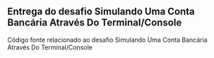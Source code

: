 ## Entrega do desafio Simulando Uma Conta Bancária Através Do Terminal/Console

Código fonte relacionado ao desafio Simulando Uma Conta Bancária Através Do Terminal/Console
